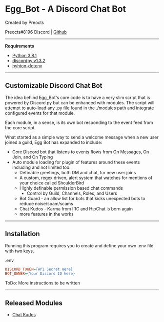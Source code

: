 # Egg_Bot - A Discord Chat Bot

Created by Preocts

Preocts#8196 Discord | [Github](https://github.com/Preocts/Egg_Bot)

---

**Requirements**
- [Python 3.8.1](https://www.python.org/)
- [discordpy v1.3.2](https://github.com/Rapptz/discord.py)
- [pyhton-dotenv](https://github.com/theskumar/python-dotenv)

---

## Customizable Discord Chat Bot

The idea behind Egg_Bot's core code is to have a very slim script that is powered by Discord.py but can be enhanced with modules. The script will attempt to auto-load any .py file found in the ./modules path and integrate configured events for that module. 

Each module, in a sense, is its own bot responding to the event feed from the core script. 

What started as a simple way to send a welcome message when a new user joined a guild, Egg Bot has expanded to include:

- Core Discord bot that listens to events flows from On Messages, On Join, and On Typing
- Auto module loading for plugin of features around these events including and not limited too:
  - Definable greetings, both DM and chat, for new user joins
  - A custom, regex driven, alert system that watches for mentions of your choice called ShoulderBird
  - Highly definable permission based chat commands
    - Control by Guild, Channels, Roles, and Users
  - Bot Guard - an allow list for bots that kicks unexpected bots to reduce noise/spam/scams
  - Chat Kudos - Karma from IRC and HipChat is born again
  - more features in the works

----

## Installation

Running this program requires you to create and define your own .env file with two keys.

.env

```ini
DISCORD_TOKEN={API Secret Here}
BOT_OWNER={Your Discord ID here}
```

ToDo: More instructions to be written

---

## Released Modules

* [Chat Kudos](https://github.com/Preocts/Egg_Bot/blob/source/docs/chatKudos.md)